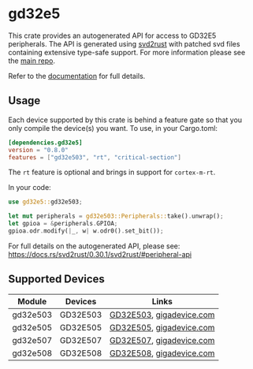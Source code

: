 # gd32e5
This crate provides an autogenerated API for access to GD32E5 peripherals.
The API is generated using [svd2rust] with patched svd files containing
extensive type-safe support. For more information please see the [main repo].

Refer to the [documentation] for full details.

[svd2rust]: https://github.com/japaric/svd2rust
[main repo]: https://github.com/gd32-rust/gd32-rs
[documentation]: https://docs.rs/gd32e5/latest/gd32e5/

## Usage
Each device supported by this crate is behind a feature gate so that you only
compile the device(s) you want. To use, in your Cargo.toml:

```toml
[dependencies.gd32e5]
version = "0.8.0"
features = ["gd32e503", "rt", "critical-section"]
```

The `rt` feature is optional and brings in support for `cortex-m-rt`.

In your code:

```rust
use gd32e5::gd32e503;

let mut peripherals = gd32e503::Peripherals::take().unwrap();
let gpioa = &peripherals.GPIOA;
gpioa.odr.modify(|_, w| w.odr0().set_bit());
```

For full details on the autogenerated API, please see:
https://docs.rs/svd2rust/0.30.1/svd2rust/#peripheral-api

## Supported Devices

| Module | Devices | Links |
|:------:|:-------:|:-----:|
| gd32e503 | GD32E503 | [GD32E503](https://www.gd32mcu.com/download/down/document_id/249/path_type/1), [gigadevice.com](https://www.gigadevice.com/products/microcontrollers/gd32/arm-cortex-m33/high-performance-line/) |
| gd32e505 | GD32E505 | [GD32E505](https://www.gd32mcu.com/download/down/document_id/249/path_type/1), [gigadevice.com](https://www.gigadevice.com/products/microcontrollers/gd32/arm-cortex-m33/high-performance-line/) |
| gd32e507 | GD32E507 | [GD32E507](https://www.gd32mcu.com/download/down/document_id/249/path_type/1), [gigadevice.com](https://www.gigadevice.com/products/microcontrollers/gd32/arm-cortex-m33/high-performance-line/) |
| gd32e508 | GD32E508 | [GD32E508](https://www.gd32mcu.com/download/down/document_id/249/path_type/1), [gigadevice.com](https://www.gigadevice.com/products/microcontrollers/gd32/arm-cortex-m33/high-performance-line/) |
